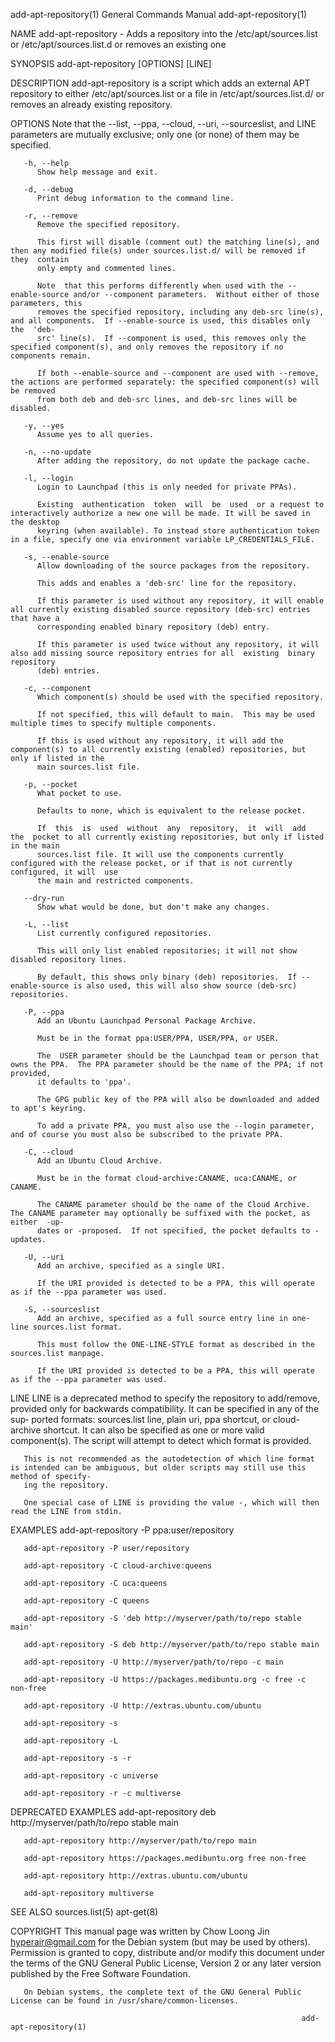add-apt-repository(1)						    General Commands Manual						 add-apt-repository(1)

NAME
       add-apt-repository - Adds a repository into the /etc/apt/sources.list or /etc/apt/sources.list.d or removes an existing one

SYNOPSIS
       add-apt-repository [OPTIONS] [LINE]

DESCRIPTION
       add-apt-repository  is  a script which adds an external APT repository to either /etc/apt/sources.list or a file in /etc/apt/sources.list.d/ or removes
       an already existing repository.

OPTIONS
       Note that the --list, --ppa, --cloud, --uri, --sourceslist, and LINE parameters are mutually exclusive; only one (or none) of them may be specified.

       -h, --help
	      Show help message and exit.

       -d, --debug
	      Print debug information to the command line.

       -r, --remove
	      Remove the specified repository.

	      This first will disable (comment out) the matching line(s), and then any modified file(s) under sources.list.d/ will be removed if they  contain
	      only empty and commented lines.

	      Note  that this performs differently when used with the --enable-source and/or --component parameters.  Without either of those parameters, this
	      removes the specified repository, including any deb-src line(s), and all components.  If --enable-source is used, this disables only  the	 'deb-
	      src' line(s).  If --component is used, this removes only the specified component(s), and only removes the repository if no components remain.

	      If both --enable-source and --component are used with --remove, the actions are performed separately: the specified component(s) will be removed
	      from both deb and deb-src lines, and deb-src lines will be disabled.

       -y, --yes
	      Assume yes to all queries.

       -n, --no-update
	      After adding the repository, do not update the package cache.

       -l, --login
	      Login to Launchpad (this is only needed for private PPAs).

	      Existing	authentication	token  will  be	 used  or a request to interactively authorize a new one will be made. It will be saved in the desktop
	      keyring (when available). To instead store authentication token in a file, specify one via environment variable LP_CREDENTIALS_FILE.

       -s, --enable-source
	      Allow downloading of the source packages from the repository.

	      This adds and enables a 'deb-src' line for the repository.

	      If this parameter is used without any repository, it will enable all currently existing disabled source repository (deb-src) entries that have a
	      corresponding enabled binary repository (deb) entry.

	      If this parameter is used twice without any repository, it will also add missing source repository entries for all  existing  binary  repository
	      (deb) entries.

       -c, --component
	      Which component(s) should be used with the specified repository.

	      If not specified, this will default to main.  This may be used multiple times to specify multiple components.

	      If this is used without any repository, it will add the component(s) to all currently existing (enabled) repositories, but only if listed in the
	      main sources.list file.

       -p, --pocket
	      What pocket to use.

	      Defaults to none, which is equivalent to the release pocket.

	      If  this	is  used  without  any	repository,  it	 will  add  the	 pocket to all currently existing repositories, but only if listed in the main
	      sources.list file. It will use the components currently configured with the release pocket, or if that is not currently configured, it will  use
	      the main and restricted components.

       --dry-run
	      Show what would be done, but don't make any changes.

       -L, --list
	      List currently configured repositories.

	      This will only list enabled repositories; it will not show disabled repository lines.

	      By default, this shows only binary (deb) repositories.  If --enable-source is also used, this will also show source (deb-src) repositories.

       -P, --ppa
	      Add an Ubuntu Launchpad Personal Package Archive.

	      Must be in the format ppa:USER/PPA, USER/PPA, or USER.

	      The  USER parameter should be the Launchpad team or person that owns the PPA.  The PPA parameter should be the name of the PPA; if not provided,
	      it defaults to 'ppa'.

	      The GPG public key of the PPA will also be downloaded and added to apt's keyring.

	      To add a private PPA, you must also use the --login parameter, and of course you must also be subscribed to the private PPA.

       -C, --cloud
	      Add an Ubuntu Cloud Archive.

	      Must be in the format cloud-archive:CANAME, uca:CANAME, or CANAME.

	      The CANAME parameter should be the name of the Cloud Archive.  The CANAME parameter may optionally be suffixed with the pocket, as  either  -up‐
	      dates or -proposed.  If not specified, the pocket defaults to -updates.

       -U, --uri
	      Add an archive, specified as a single URI.

	      If the URI provided is detected to be a PPA, this will operate as if the --ppa parameter was used.

       -S, --sourceslist
	      Add an archive, specified as a full source entry line in one-line sources.list format.

	      This must follow the ONE-LINE-STYLE format as described in the sources.list manpage.

	      If the URI provided is detected to be a PPA, this will operate as if the --ppa parameter was used.

LINE
       LINE is a deprecated method to specify the repository to add/remove, provided only for backwards compatibility.	It can be specified in any of the sup‐
       ported  formats:	 sources.list  line,  plain uri, ppa shortcut, or cloud-archive shortcut.  It can also be specified as one or more valid component(s).
       The script will attempt to detect which format is provided.

       This is not recommended as the autodetection of which line format is intended can be ambiguous, but older scripts may still use this method of specify‐
       ing the repository.

       One special case of LINE is providing the value -, which will then read the LINE from stdin.

EXAMPLES
       add-apt-repository -P ppa:user/repository

       add-apt-repository -P user/repository

       add-apt-repository -C cloud-archive:queens

       add-apt-repository -C uca:queens

       add-apt-repository -C queens

       add-apt-repository -S 'deb http://myserver/path/to/repo stable main'

       add-apt-repository -S deb http://myserver/path/to/repo stable main

       add-apt-repository -U http://myserver/path/to/repo -c main

       add-apt-repository -U https://packages.medibuntu.org -c free -c non-free

       add-apt-repository -U http://extras.ubuntu.com/ubuntu

       add-apt-repository -s

       add-apt-repository -L

       add-apt-repository -s -r

       add-apt-repository -c universe

       add-apt-repository -r -c multiverse

DEPRECATED EXAMPLES
       add-apt-repository deb http://myserver/path/to/repo stable main

       add-apt-repository http://myserver/path/to/repo main

       add-apt-repository https://packages.medibuntu.org free non-free

       add-apt-repository http://extras.ubuntu.com/ubuntu

       add-apt-repository multiverse

SEE ALSO
       sources.list(5) apt-get(8)

COPYRIGHT
       This manual page was written by Chow Loong Jin <hyperair@gmail.com> for the Debian system (but may be used by others). Permission is granted  to	 copy,
       distribute and/or modify this document under the terms of the GNU General Public License, Version 2 or any later version published by the Free Software
       Foundation.

       On Debian systems, the complete text of the GNU General Public License can be found in /usr/share/common-licenses.

																	 add-apt-repository(1)
